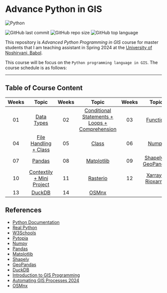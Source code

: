 # Advance Python in GIS

![Python](https://img.shields.io/badge/python-3670A0?style=for-the-badge&logo=python&logoColor=ffdd54)

![GitHub last commit](https://img.shields.io/github/last-commit/Yousefess/TA24PYGIS)
![GitHub repo size](https://img.shields.io/github/repo-size/Yousefess/TA24PYGIS)
![GitHub top language](https://img.shields.io/github/languages/top/Yousefess/TA24PYGIS)

This repository is _Advanced Python Programming in GIS_ course for master students that I am teaching assistant in Spring 2024 at the  [University of Noshirvani, Babol](https://nit.ac.ir/en).

This course will be focus on the `Python programming language in GIS`. The course schedule is as follows:

---

## Table of Course Content

| Weeks | Topic | Weeks | Topic | Weeks | Topic |
| :-----: | :-----: | :-----: | :-----: | :-----: | :-----: |
| 01 | [Data Types](https://github.com/Yousefess/TA24PYGIS/tree/main/Content/week_01) | 02 | [Conditional Statements + Loops + Comprehension](https://github.com/Yousefess/TA24PYGIS/tree/main/Content/week_02) | 03 | [Function](https://github.com/Yousefess/TA24PYGIS/tree/main/Content/week_03) |
| 04 | [File Handling + Class](https://github.com/Yousefess/TA24PYGIS/tree/main/Content/week_04) | 05 | [Class](https://github.com/Yousefess/TA24PYGIS/tree/main/Content/week_05)| 06 | [Numpy](https://github.com/Yousefess/TA24PYGIS/tree/main/Content/week_06) |
| 07 | [Pandas](https://github.com/Yousefess/TA24PYGIS/tree/main/Content/week_07) | 08 | [Matplotlib](https://github.com/Yousefess/TA24PYGIS/tree/main/Content/week_08) | 09 | [Shapely + GeoPandas](https://github.com/Yousefess/TA24PYGIS/tree/main/Content/week_09) |
| 10 | [Contextily + Mini Project](https://github.com/Yousefess/TA24PYGIS/tree/main/Content/week_10) | 11 | [Rasterio](https://github.com/Yousefess/TA24PYGIS/tree/main/Content/week_11) | 12 | [Xarray + Rioxarray](https://github.com/Yousefess/TA24PYGIS/tree/main/Content/week_12) |
| 13 | [DuckDB](https://github.com/Yousefess/TA24PYGIS/tree/main/Content/week_13) | 14 | [OSMnx](https://github.com/Yousefess/TA24PYGIS/tree/main/Content/week_14) | | |

## References

- [Python Documentation](https://www.python.org/doc/)
- [Real Python](https://realpython.com/)
- [W3Schools](https://www.w3schools.com/python/)
- [Pytopia](https://www.pytopia.ai/)
- [Numpy](https://numpy.org/doc/stable/)
- [Pandas](https://pandas.pydata.org/docs/)
- [Matplotlib](https://matplotlib.org/stable/index.html)
- [Shapely](https://shapely.readthedocs.io/en/2.0.3/manual.html)
- [GeoPandas](https://geopandas.org/en/stable/docs.html)
- [DuckDB](https://duckdb.org/docs/api/python/overview.html)
- [Introduction to GIS Programming](https://geog-312.gishub.org/)
- [Automating GIS Processes 2024](https://autogis-site.readthedocs.io/en/latest/)
- [OSMnx](https://geoffboeing.com/)
